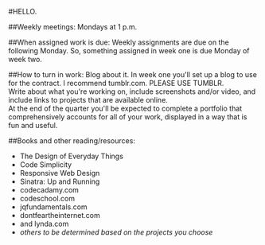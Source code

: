 #HELLO.  

##Weekly meetings:
Mondays at 1 p.m.    

##When assigned work is due:
Weekly assignments are due on the following Monday. So, something assigned in week one is due Monday of week two.

##How to turn in work:
Blog about it. In week one you'll set up a blog to use for the contract. I recommend tumblr.com. PLEASE USE TUMBLR.  
Write about what you're working on, include screenshots and/or video, and include links to projects that are available online.  
At the end of the quarter you'll be expected to complete a portfolio that comprehensively accounts for all of your work, displayed in a way that is fun and useful.

##Books and other reading/resources:
- The Design of Everyday Things
- Code Simplicity  
- Responsive Web Design
- Sinatra: Up and Running
- codecadamy.com
- codeschool.com
- jqfundamentals.com
- dontfeartheinternet.com
- and lynda.com
- _others to be determined based on the projects you choose_